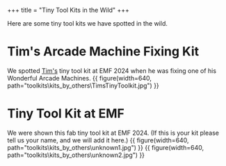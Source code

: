 +++
title = "Tiny Tool Kits in the Wild"
+++

Here are some tiny tool kits we have spotted in the wild.  

# Tim's Arcade Machine Fixing Kit
We spotted [Tim's](https://timhunkin.com/) tiny tool kit at EMF 2024 when he was fixing one of his Wonderful Arcade Machines.
{{ figure(width=640, path="toolkits\kits_by_others\TimsTinyToolkit.jpg") }}

# Tiny Tool Kit at EMF
We were shown this fab tiny tool kit at EMF 2024. (If this is your kit please tell us your name, and we will add it here.)
{{ figure(width=640, path="toolkits\kits_by_others\unknown1.jpg") }}
{{ figure(width=640, path="toolkits\kits_by_others\unknown2.jpg") }}
